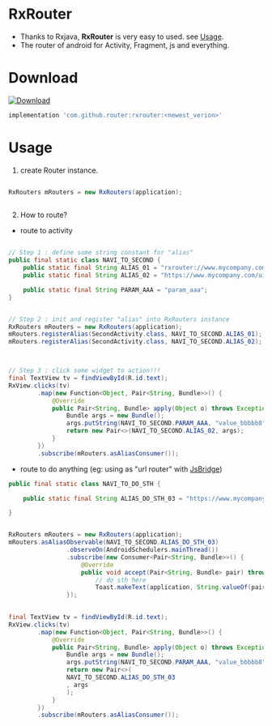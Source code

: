 # RxRouter
- Thanks to Rxjava, **RxRouter** is very easy to used. see [Usage](#usage).
- The router of android for Activity, Fragment, js and everything.

# Download

[ ![Download](https://api.bintray.com/packages/ggg1234567/maven/rxrouter/images/download.svg) ](https://bintray.com/ggg1234567/maven/rxrouter/_latestVersion)

```gradle
implementation 'com.github.router:rxrouter:<newest_verion>'
```
# Usage

1. create Router instance.

```java

RxRouters mRouters = new RxRouters(application);
        
```

2. How to route?

- route to activity

```java

// Step 1 : define some string constant for "alias"
public final static class NAVI_TO_SECOND {
    public static final String ALIAS_01 = "rxrouter://www.mycompany.com/ui/second_activity_1";
    public static final String ALIAS_02 = "https://www.mycompany.com/ui/second_activity_2";

    public static final String PARAM_AAA = "param_aaa";
}


// Step 2 : init and register "alias" into RxRouters instance
RxRouters mRouters = new RxRouters(application);
mRouters.registerAlias(SecondActivity.class, NAVI_TO_SECOND.ALIAS_01);
mRouters.registerAlias(SecondActivity.class, NAVI_TO_SECOND.ALIAS_02);



// Step 3 : click some widget to action!!! 
final TextView tv = findViewById(R.id.text);
RxView.clicks(tv)
        .map(new Function<Object, Pair<String, Bundle>>() {
            @Override
            public Pair<String, Bundle> apply(Object o) throws Exception {
                Bundle args = new Bundle();
                args.putString(NAVI_TO_SECOND.PARAM_AAA, "value_bbbbb8");
                return new Pair<>(NAVI_TO_SECOND.ALIAS_02, args);
            }
        })
        .subscribe(mRouters.asAliasConsumer());

```

- route to do anything (eg: using as "url router" with [JsBridge](https://github.com/lzyzsd/JsBridge))


```java
public final static class NAVI_TO_DO_STH {

    public static final String ALIAS_DO_STH_03 = "https://www.mycompany.com/ui/doSth";

}


RxRouters mRouters = new RxRouters(application);
mRouters.asAliasObservable(NAVI_TO_SECOND.ALIAS_DO_STH_03)
                .observeOn(AndroidSchedulers.mainThread())
                .subscribe(new Consumer<Pair<String, Bundle>>() {
                    @Override
                    public void accept(Pair<String, Bundle> pair) throws Exception {
                        // do sth here
                        Toast.makeText(application, String.valueOf(pair), Toast.LENGTH_SHORT).show();                    }
                });

                
final TextView tv = findViewById(R.id.text);
RxView.clicks(tv)
        .map(new Function<Object, Pair<String, Bundle>>() {
            @Override
            public Pair<String, Bundle> apply(Object o) throws Exception {
                Bundle args = new Bundle();
                args.putString(NAVI_TO_SECOND.PARAM_AAA, "value_bbbbb8");
                return new Pair<>(
                NAVI_TO_SECOND.ALIAS_DO_STH_03
                , args
                );
            }
        })
        .subscribe(mRouters.asAliasConsumer());                
```
